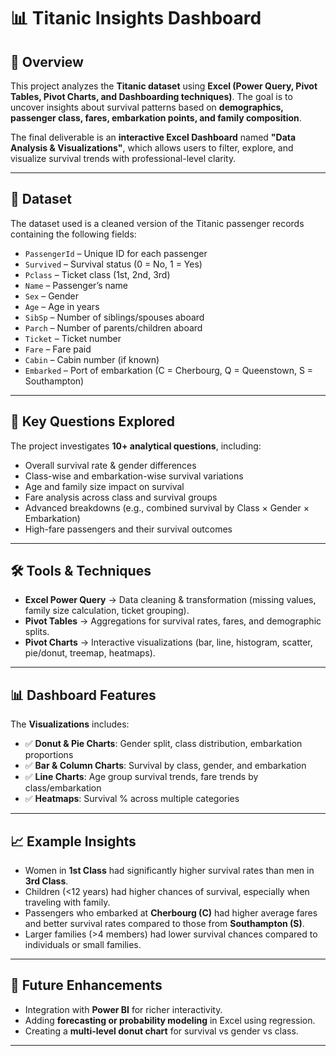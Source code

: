 # 📊 Titanic Insights Dashboard

## 📌 Overview

This project analyzes the **Titanic dataset** using **Excel (Power Query, Pivot Tables, Pivot Charts, and Dashboarding techniques)**. The goal is to uncover insights about survival patterns based on **demographics, passenger class, fares, embarkation points, and family composition**.

The final deliverable is an **interactive Excel Dashboard** named **"Data Analysis & Visualizations"**, which allows users to filter, explore, and visualize survival trends with professional-level clarity.

---

## 📂 Dataset

The dataset used is a cleaned version of the Titanic passenger records containing the following fields:

* `PassengerId` – Unique ID for each passenger
* `Survived` – Survival status (0 = No, 1 = Yes)
* `Pclass` – Ticket class (1st, 2nd, 3rd)
* `Name` – Passenger’s name
* `Sex` – Gender
* `Age` – Age in years
* `SibSp` – Number of siblings/spouses aboard
* `Parch` – Number of parents/children aboard
* `Ticket` – Ticket number
* `Fare` – Fare paid
* `Cabin` – Cabin number (if known)
* `Embarked` – Port of embarkation (C = Cherbourg, Q = Queenstown, S = Southampton)

---

## 🎯 Key Questions Explored

The project investigates **10+ analytical questions**, including:

* Overall survival rate & gender differences
* Class-wise and embarkation-wise survival variations
* Age and family size impact on survival
* Fare analysis across class and survival groups
* Advanced breakdowns (e.g., combined survival by Class × Gender × Embarkation)
* High-fare passengers and their survival outcomes

---

## 🛠️ Tools & Techniques

* **Excel Power Query** → Data cleaning & transformation (missing values, family size calculation, ticket grouping).
* **Pivot Tables** → Aggregations for survival rates, fares, and demographic splits.
* **Pivot Charts** → Interactive visualizations (bar, line, histogram, scatter, pie/donut, treemap, heatmaps).

---

## 📊 Dashboard Features

The **Visualizations** includes:

* ✅ **Donut & Pie Charts**: Gender split, class distribution, embarkation proportions
* ✅ **Bar & Column Charts**: Survival by class, gender, and embarkation
* ✅ **Line Charts**: Age group survival trends, fare trends by class/embarkation
* ✅ **Heatmaps**: Survival % across multiple categories

---

## 📈 Example Insights

* Women in **1st Class** had significantly higher survival rates than men in **3rd Class**.
* Children (<12 years) had higher chances of survival, especially when traveling with family.
* Passengers who embarked at **Cherbourg (C)** had higher average fares and better survival rates compared to those from **Southampton (S)**.
* Larger families (>4 members) had lower survival chances compared to individuals or small families.

---

## 🚀 Future Enhancements

* Integration with **Power BI** for richer interactivity.
* Adding **forecasting or probability modeling** in Excel using regression.
* Creating a **multi-level donut chart** for survival vs gender vs class.

---

